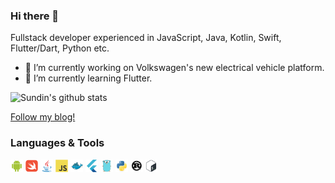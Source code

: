 ### Hi there 👋

Fullstack developer experienced in JavaScript, Java, Kotlin, Swift, Flutter/Dart, Python etc.

- 🔭 I’m currently working on Volkswagen's new electrical vehicle platform.
- 🌱 I’m currently learning Flutter.
 
![Sundin's github stats](https://github-readme-stats.vercel.app/api?username=Sundin&show_icons=true&title_color=fff&icon_color=79ff97&text_color=9f9f9f&bg_color=151515)
 
[Follow my blog!](https://sundin.github.io/)

### Languages & Tools

<code><img height="20" src="https://github.com/devicons/devicon/blob/master/icons/android/android-original.svg"></code>
<code><img height="20" src="https://github.com/devicons/devicon/blob/master/icons/swift/swift-original.svg"></code>
<code><img height="20" src="https://github.com/devicons/devicon/blob/master/icons/java/java-original.svg"></code>
<code><img height="20" src="https://github.com/devicons/devicon/blob/master/icons/javascript/javascript-original.svg"></code>
<code><img height="20" src="https://github.com/devicons/devicon/blob/master/icons/docker/docker-original.svg"></code>
<code><img height="20" src="https://github.com/devicons/devicon/blob/master/icons/flutter/flutter-original.svg"></code>
<code><img height="20" src="https://github.com/devicons/devicon/blob/master/icons/go/go-original.svg"></code>
<code><img height="20" src="https://github.com/devicons/devicon/blob/master/icons/python/python-original.svg"></code>
<code><img height="20" src="https://github.com/devicons/devicon/blob/master/icons/rust/rust-plain.svg"></code>
<code><img height="20" src="https://github.com/devicons/devicon/blob/master/icons/bash/bash-original.svg"></code>


<!--
**Sundin/Sundin** is a ✨ _special_ ✨ repository because its `README.md` (this file) appears on your GitHub profile.

Here are some ideas to get you started:

- 🔭 I’m currently working on ...
- 🌱 I’m currently learning ...
- 👯 I’m looking to collaborate on ...
- 🤔 I’m looking for help with ...
- 💬 Ask me about ...
- 📫 How to reach me: ...
- 😄 Pronouns: ...
- ⚡ Fun fact: ...
-->


<!--
Inspired by https://github.com/YazeedAlKhalaf/YazeedAlKhalaf/blob/master/README.md
Find icons to use here https://github.com/devicons/devicon/tree/master/icons
-->
